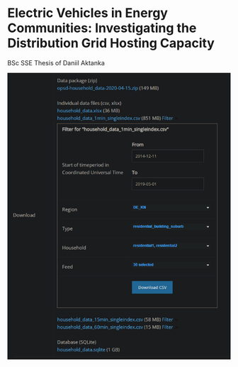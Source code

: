 # Electric Vehicles in Energy Communities: Investigating the Distribution Grid Hosting Capacity
BSc SSE Thesis of Daniil Aktanka

![My Image](datasource/data_source_settings.png)
